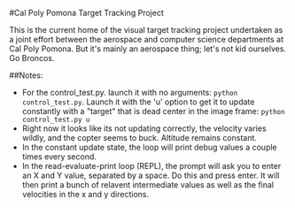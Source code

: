 #Cal Poly Pomona Target Tracking Project

This is the current home of the visual target tracking project undertaken as a joint effort between the aerospace and computer science departments at Cal Poly Pomona. But it's mainly an aerospace thing; let's not kid ourselves. Go Broncos.

##Notes:
- For the control_test.py. launch it with no arguments: `python control_test.py`. Launch it with the 'u' option to get it to update constantly with a "target" that is dead center in the image frame: `python control_test.py u`
- Right now it looks like its not updating correctly, the velocity varies wildly, and the copter seems to buck. Altitude remains constant.
- In the constant update state, the loop will print debug values a couple times every second.
- In the read-evaluate-print loop (REPL), the prompt will ask you to enter an X and Y value, separated by a space. Do this and press enter. It will then print a bunch of relavent intermediate values as well as the final velocities in the x and y directions.